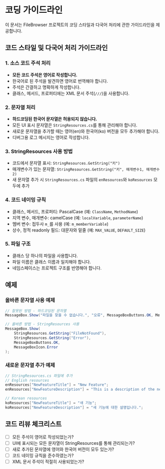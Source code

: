 # 코딩 가이드라인

이 문서는 FileBrowser 프로젝트의 코딩 스타일과 다국어 처리에 관한 가이드라인을 제공합니다.

## 코드 스타일 및 다국어 처리 가이드라인

### 1. 소스 코드 주석 처리
- **모든 코드 주석은 영어로 작성합니다.**
- 한국어로 된 주석을 발견하면 영어로 번역해야 합니다.
- 주석은 간결하고 명확하게 작성합니다.
- 클래스, 메서드, 프로퍼티에는 XML 문서 주석(`///`)을 사용합니다.

### 2. 문자열 처리
- **하드코딩된 한국어 문자열은 허용되지 않습니다.**
- 모든 UI 표시 문자열은 `StringResources.cs`를 통해 관리해야 합니다.
- 새로운 문자열을 추가할 때는 영어(en)와 한국어(ko) 버전을 모두 추가해야 합니다.
- 디버그용 로그 메시지는 영어로 작성합니다.

### 3. StringResources 사용 방법
- 코드에서 문자열 표시: `StringResources.GetString("키")`
- 매개변수가 있는 문자열: `StringResources.GetString("키", 매개변수1, 매개변수2)`
- 새 문자열 추가 시 `StringResources.cs` 파일의 `enResources`와 `koResources` 모두에 추가

### 4. 코드 네이밍 규칙
- 클래스, 메서드, 프로퍼티: PascalCase (예: `ClassName`, `MethodName`)
- 지역 변수, 매개변수: camelCase (예: `localVariable`, `parameterName`)
- 멤버 변수: 접두사 `m_`를 사용 (예: `m_memberVariable`)
- 상수, 정적 readonly 필드: 대문자와 밑줄 (예: `MAX_VALUE`, `DEFAULT_SIZE`)

### 5. 파일 구조
- 클래스 당 하나의 파일을 사용합니다.
- 파일 이름은 클래스 이름과 일치해야 합니다.
- 네임스페이스는 프로젝트 구조를 반영해야 합니다.

## 예제

### 올바른 문자열 사용 예제
```csharp
// 잘못된 방법 - 하드코딩된 문자열
MessageBox.Show("파일을 찾을 수 없습니다.", "오류", MessageBoxButtons.OK, MessageBoxIcon.Error);

// 올바른 방법 - StringResources 사용
MessageBox.Show(
    StringResources.GetString("FileNotFound"), 
    StringResources.GetString("Error"), 
    MessageBoxButtons.OK, 
    MessageBoxIcon.Error
);
```

### 새로운 문자열 추가 예제
```csharp
// StringResources.cs 파일에 추가
// English resources
enResources["NewFeatureTitle"] = "New Feature";
enResources["NewFeatureDescription"] = "This is a description of the new feature.";

// Korean resources
koResources["NewFeatureTitle"] = "새 기능";
koResources["NewFeatureDescription"] = "새 기능에 대한 설명입니다.";
```

## 코드 리뷰 체크리스트
- [ ] 모든 주석이 영어로 작성되었는가?
- [ ] UI에 표시되는 모든 문자열이 StringResources를 통해 관리되는가?
- [ ] 새로 추가된 문자열에 영어와 한국어 버전이 모두 있는가?
- [ ] 코드 네이밍 규칙을 준수하였는가?
- [ ] XML 문서 주석이 적절히 사용되었는가? 